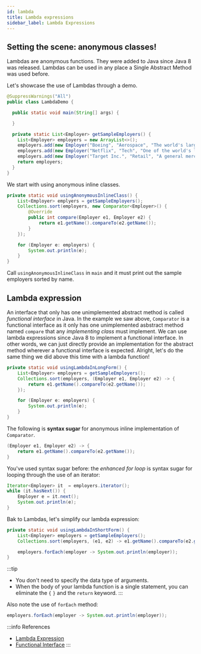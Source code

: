```yaml
---
id: lambda
title: Lambda expressions
sidebar_label: Lambda Expressions
---
```


## Setting the scene: anonymous classes!

Lambdas are anonymous functions. They were added to Java since Java 8 was released. Lambdas can be used in any place a Single Abstract Method was used before.

Let's showcase the use of Lambdas through a demo.

```java
@SuppressWarnings("All")
public class LambdaDemo {

  public static void main(String[] args) {

  }

  private static List<Employer> getSampleEmployers() {
    List<Employer> employers = new ArrayList<>();
    employers.add(new Employer("Boeing", "Aerospace", "The world's largest aerospace company!"));
    employers.add(new Employer("Netflix", "Tech", "One of the world's leading entertainment services!"));
    employers.add(new Employer("Target Inc.", "Retail", "A general merchandise retailer!"));
    return employers;
  }
}
```

We start with using anonymous inline classes.

```java
private static void usingAnonymousInlineClass() {
    List<Employer> emplyers = getSampleEmployers();
    Collections.sort(employers, new Comparator<Employer>() {
        @Override
        public int compare(Employer e1, Employer e2) {
            return e1.getName().compareTo(e2.getName());
        }
    });

    for (Employer e: employers) {
        System.out.println(e);
    }
}

```

Call `usingAnonymousInlineClass` in `main` and it must print out the sample employers sorted by name.

## Lambda expression

An interface that only has one unimplemented abstract method is called _functional interface_ in Java. In the example we saw above, `Comparator` is a functional interface as it only has one unimplemented asbstract method named `compare` that any _implementing class_ must implement. We can use lambda expressions since Java 8 to implement a functional interface. In other words, we can just directly provide an implementation for the abstract method wherever a functional interface is expected. Alright, let's do the same thing we did above this time with a lambda function!

```java
private static void usingLambdaInLongForm() {
    List<Employer> employers = getSampleEmployers();
    Collections.sort(employers, (Employer e1, Employer e2) -> {
        return e1.getName().compareTo(e2.getName());
    });

    for (Employer e: employers) {
        System.out.println(e);
    }
}
```

The following is **syntax sugar** for anonymous inline implementation of `Comparator`.

```java
(Employer e1, Employer e2) -> {
    return e1.getName().compareTo(e2.getName());
}
```

You've used syntax sugar before: the _enhanced for loop_ is syntax sugar for looping through the use of an iterator:

```java
Iterator<Employer> it  = employers.iterator();
while (it.hasNext()) {
    Employer e = it.next();
    System.out.println(e);
}
```

Bak to Lambdas, let's simplify our lambda expression:

```java
private static void usingLambdaInShortForm() {
    List<Employer> employers = getSampleEmployers();
    Collections.sort(employers, (e1, e2) -> e1.getName().compareTo(e2.getName()));

    employers.forEach(employer -> System.out.println(employer));
}
```

:::tip
* You don't need to specify the data type of arguments.
* When the body of your lambda function is a single statement, you can eliminate the `{` `}` and the `return` keyword.
:::

Also note the use of `forEach` method:

```java
employers.forEach(employer -> System.out.println(employer));
```

:::info References
* [Lambda Expression](https://docs.oracle.com/javase/tutorial/java/javaOO/lambdaexpressions.html)
* [Functional Interface](https://docs.oracle.com/javase/8/docs/api/java/lang/FunctionalInterface.html)
:::